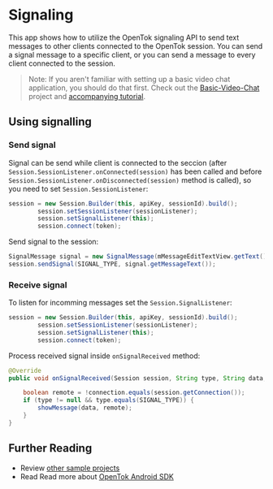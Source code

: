 # Signaling

This app shows how to utilize the OpenTok signaling API to send text messages to other clients connected to the OpenTok session. You can send a signal message to a specific client, or you can send a message to every client connected to the session.

> Note: If you aren't familiar with setting up a basic video chat application, you should do that first. Check out the [Basic-Video-Chat](../Basic-Video-Chat) project and [accompanying tutorial](https://tokbox.com/developer/tutorials/android/basic-video-chat/).

## Using signalling

### Send signal

Signal can be send while client is connected to the seccion (after `Session.SessionListener.onConnected(session)` has been called and before `Session.SessionListener.onDisconnected(session)` method is called), so you need to set `Session.SessionListener`:

```java
session = new Session.Builder(this, apiKey, sessionId).build();
        session.setSessionListener(sessionListener);
        session.setSignalListener(this);
        session.connect(token);
```

Send signal to the session:

```java
SignalMessage signal = new SignalMessage(mMessageEditTextView.getText().toString());
session.sendSignal(SIGNAL_TYPE, signal.getMessageText());
```

### Receive signal

To listen for incomming messages set the `Session.SignalListener`:

```java
session = new Session.Builder(this, apiKey, sessionId).build();
        session.setSessionListener(sessionListener);
        session.setSignalListener(this);
        session.connect(token);
```

Process received signal inside `onSignalReceived` method:

```java
@Override
public void onSignalReceived(Session session, String type, String data, Connection connection) {

    boolean remote = !connection.equals(session.getConnection());
    if (type != null && type.equals(SIGNAL_TYPE)) {
        showMessage(data, remote);
    }
}
```

## Further Reading

* Review [other sample projects](../)
* Read Read more about [OpenTok Android SDK](https://tokbox.com/developer/sdks/android/)